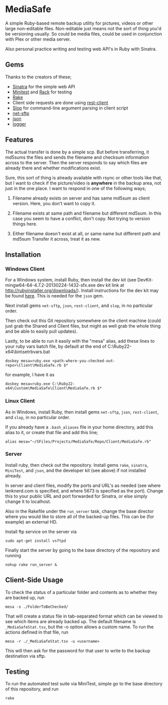 # MediaSafe

A simple Ruby-based remote backup utility for pictures, videos or other large non-editable files.
Non-editable just means not the sort of thing you'd be versioning usually.
So could be media files, could be used in conjunction with Plex or other media server.

Also personal practice writing and testing web API's in Ruby with Sinatra.

## Gems

Thanks to the creators of these;

* [Sinatra](http://www.sinatrarb.com/) for the simple web API
* [Minitest](http://www.rubydoc.info/gems/minitest/) and [Rack](http://rack.github.io/) for testing
* [Rake](http://rake.rubyforge.org/)
* Client side requests are done using [rest-client](https://github.com/rest-client/rest-client)
* [Slop](https://github.com/leejarvis/slop) for command-line argument parsing in client script
* [net-sftp](https://github.com/net-ssh/net-sftp)
* [json](https://rubygems.org/gems/json/versions/1.8.3)
* [logger]()


## Features

The actual transfer is done by a simple scp.
But before transferring, it md5sums the files and sends the filename and checksum information across to the server.
Then the server responds to say which files are already there and whether modifications exist.

Sure, this sort of thing is already available with rsync or other tools like that, but I want to check if the picture/video is **anywhere** in the backup area, not just in the one place.
I want to respond in one of the following ways;

1. Filename already exists on server and has same md5sum as client version.
Here, you don't want to copy it.

1. Filename exists at same path and filename but different md5sum.
In this case you seem to have a conflict, don't copy.
Not trying to version things here.

1. Either filename doesn't exist at all, or same name but different path and md5sum
Transfer it across, treat it as new.

## Installation

### Windows Client

For a Windows system, install Ruby, then install the dev kit (see DevKit-mingw64-64-4.7.2-20130224-1432-sfx.exe dev kit link at http://rubyinstaller.org/downloads/).
Install instructions for the dev kit may be found [here](https://github.com/oneclick/rubyinstaller/wiki/Development-Kit).
This is needed for the `json` gem.

Next install gems `net-sftp`, `json`, `rest-client`, and `slop`, in no particular order.

Then check out this Git repository somewhere on the client machine (could just grab the Shared and Client files, but might as well grab the whole thing and be able to easily pull updates).

Lastly, to be able to run it easily with the "mesa" alias, add these lines to your ruby vars batch file, by default at the end of C:\Ruby22-x64\bin\setrbvars.bat

	doskey mesa=ruby.exe <path-where-you-checked-out-repo>\Client\MediaSafe.rb $*

for example, I have it as

	doskey mesa=ruby.exe C:\Ruby22-x64\Custom\MediaSafe\Client\MediaSafe.rb $*

### Linux Client

As in Windows, install Ruby, then install gems `net-sftp`, `json`, `rest-client`, and `slop`, in no particular order.

If you already have a `.bash_aliases` file in your home directory, add this alias to it, or create that file and add this line;

	alias mesa="~/SFiles/Projects/MediaSafe/Repo/Client/MediaSafe.rb"

### Server

Install ruby, then check out the repository.  Install gems `rake`, `sinatra`, `MiniTest`, and `json`, and the developer kit (see above) if not installed already.

In server and client files, modify the ports and URL's as needed (see where lenknerd.com is specified, and where 5673 is specified as the port).  Change this to your public URL and port forwarded for Sinatra, or else simply change it to localhost.

Also in the Rakefile under the `run_server` task, change the base director where you would like to store all of the backed-up files.  This can be (for example) an external HD.

Install ftp service on the server via

	sudo apt-get install vsftpd

Finally start the server by going to the base directory of the repository and running

	nohup rake run_server &

## Client-Side Usage

To check the status of a particular folder and contents as to whether they are backed up, run

	mesa -s ./FolderToBeChecked/

That will create a status file in tab-separated format which can be viewed to see which items are already backed up.
The default filename is `_MediaSafeStat.tsv`, but the -o option allows a custom name.
To run the actions defined in that file, run

	mesa -r ./_MediaSafeStat.tsv -u <username>

This will then ask for the password for that user to write to the backup destination via sftp.

## Testing

To run the automated test suite via MiniTest, simple go to the base directory of this repository, and run

	rake

